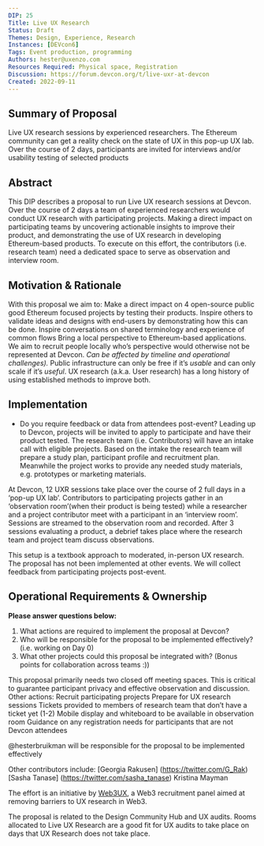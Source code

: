```yaml
---
DIP: 25
Title: Live UX Research
Status: Draft
Themes: Design, Experience, Research
Instances: [DEVcon6]
Tags: Event production, programming
Authors: hester@uxenzo.com
Resources Required: Physical space, Registration
Discussion: https://forum.devcon.org/t/live-uxr-at-devcon
Created: 2022-09-11
---
```

 
## Summary of Proposal
Live UX research sessions by experienced researchers. The Ethereum community can get a reality check on the state of UX in this pop-up UX lab. Over the course of 2 days, participants are invited for interviews and/or usability testing of selected products
 
## Abstract
This DIP describes a proposal to run Live UX research sessions at Devcon. Over the course of 2 days a team of experienced researchers would conduct UX research with participating projects. Making a direct impact on participating teams by uncovering actionable insights to improve their product, and demonstrating the use of UX research in developing Ethereum-based products. To execute on this effort, the contributors (i.e. research team) need a dedicated space to serve as observation and interview room.
 
## Motivation & Rationale
With this proposal we aim to:
Make a direct impact on 4 open-source public good Ethereum focused projects by testing their products.
Inspire others to validate ideas and designs with end-users by demonstrating how this can be done.
Inspire conversations on shared terminology and experience of common flows
Bring a local perspective to Ethereum-based applications. We aim to recruit people locally who’s perspective would otherwise not be represented at Devcon. *Can be affected by timeline and operational challenges).*
Public infrastructure can only be free if it’s *usable* and can only scale if it’s *useful*. UX research (a.k.a. User research) has a long history of using established methods to improve both.
 
## Implementation
- Do you require feedback or data from attendees post-event?
Leading up to Devcon, projects will be invited to apply to participate and have their product tested. The research team (i.e. Contributors) will have an intake call with eligible projects. Based on the intake the research team will prepare a study plan, participant profile and recruitment plan. Meanwhile the project works to provide any needed study materials, e.g. prototypes or marketing materials.
 
At Devcon, 12 UXR sessions take place over the course of 2 full days in a ‘pop-up UX lab’. Contributors to participating projects gather in an ‘observation room’(when their product is being tested) while a researcher and a project contributor meet with a participant in an ‘interview room’. Sessions are streamed to the observation room and recorded. After 3 sessions evaluating a product, a debrief takes place where the research team and project team discuss observations.
 
This setup is a textbook approach to moderated, in-person UX research. The proposal has not been implemented at other events. We will collect feedback from participating projects post-event.
 
 
## Operational Requirements & Ownership
__Please answer questions below:__
1. What actions are required to implement the proposal at Devcon?
2. Who will be responsible for the proposal to be implemented effectively? (i.e. working on Day 0)
3. What other projects could this proposal be integrated with? (Bonus points for collaboration across teams :))
 
This proposal primarily needs two closed off meeting spaces. This is critical to guarantee participant privacy and effective observation and discussion. Other actions:
Recruit participating projects
Prepare for UX research sessions
Tickets provided to members of research team that don’t have a ticket yet (1-2)
Mobile display and whiteboard to be available in observation room
Guidance on any registration needs for participants that are not Devcon attendees
 
@hesterbruikman will be responsible for the proposal to be implemented effectively

Other contributors include:
[Georgia Rakusen] (https://twitter.com/G_Rak)
[Sasha Tanase] (https://twitter.com/sasha_tanase)
Kristina Mayman 

The effort is an initiative by [Web3UX](https://mobile.twitter.com/Web3UX), a Web3 recruitment panel aimed at removing barriers to UX research in Web3.
 
The proposal is related to the Design Community Hub and UX audits. Rooms allocated to Live UX Research are a good fit for UX audits to take place on  days that UX Research does not take place.
